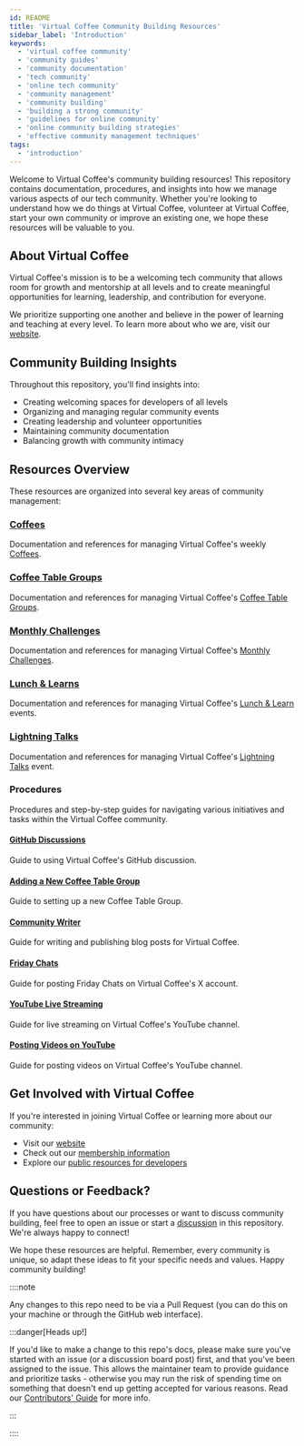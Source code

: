 ```yaml
---
id: README
title: 'Virtual Coffee Community Building Resources'
sidebar_label: 'Introduction'
keywords:
  - 'virtual coffee community'
  - 'community guides'
  - 'community documentation'
  - 'tech community'
  - 'online tech community'
  - 'community management'
  - 'community building'
  - 'building a strong community'
  - 'guidelines for online community'
  - 'online community building strategies'
  - 'effective community management techniques'
tags:
  - 'introduction'
---
```


Welcome to Virtual Coffee's community building resources! This repository contains documentation, procedures, and insights into how we manage various aspects of our tech community. Whether you're looking to understand how we do things at Virtual Coffee, volunteer at Virtual Coffee, start your own community or improve an existing one, we hope these resources will be valuable to you.

## About Virtual Coffee

Virtual Coffee's mission is to be a welcoming tech community that allows room for growth and mentorship at all levels and to create meaningful opportunities for learning, leadership, and contribution for everyone.

We prioritize supporting one another and believe in the power of learning and teaching at every level. To learn more about who we are, visit our [website](https://virtualcoffee.io/about).

## Community Building Insights

Throughout this repository, you'll find insights into:

- Creating welcoming spaces for developers of all levels
- Organizing and managing regular community events
- Creating leadership and volunteer opportunities
- Maintaining community documentation
- Balancing growth with community intimacy

## Resources Overview

These resources are organized into several key areas of community management:

### [Coffees](./coffees/README.md)

Documentation and references for managing Virtual Coffee's weekly [Coffees](https://virtualcoffee.io/resources/virtual-coffee-handbook/guides-to-virtual-coffee/what-to-expect-in-virtual-coffee#coffees-virtual-coffee-weekly-zoom-chats).

### [Coffee Table Groups](./coffee-table-groups/README.md)

Documentation and references for managing Virtual Coffee's [Coffee Table Groups](https://virtualcoffee.io/resources/virtual-coffee-handbook/guides-to-virtual-coffee/coffee-table-groups).

### [Monthly Challenges](./monthly-challenges/README.md)

Documentation and references for managing Virtual Coffee's [Monthly Challenges](https://virtualcoffee.io/resources/virtual-coffee-handbook/guides-to-virtual-coffee/monthly-challenges).

### [Lunch & Learns](./lunch-and-learns/README.md)

Documentation and references for managing Virtual Coffee's [Lunch & Learn](https://virtualcoffee.io/resources/virtual-coffee-handbook/guides-to-virtual-coffee/lunch-and-learns) events.

### [Lightning Talks](./lightning-talks/README.md)

Documentation and references for managing Virtual Coffee's [Lightning Talks](https://virtualcoffee.io/resources/virtual-coffee-handbook/guides-to-virtual-coffee/lightning-talk) event.

### Procedures

Procedures and step-by-step guides for navigating various initiatives and tasks within the Virtual Coffee community.

#### [GitHub Discussions](./procedures/github-discussions/vc-discussion-boards.md)

Guide to using Virtual Coffee's GitHub discussion.

#### [Adding a New Coffee Table Group](./procedures/new-coffee-table-group/add-coffee-table-group.md)

Guide to setting up a new Coffee Table Group.

#### [Community Writer](./procedures/community-writers/README.md)

Guide for writing and publishing blog posts for Virtual Coffee.

#### [Friday Chats](./procedures/x/friday-chat-template.md)

Guide for posting Friday Chats on Virtual Coffee's X account.

#### [YouTube Live Streaming](./procedures/av/streaming.md)

Guide for live streaming on Virtual Coffee's YouTube channel.

#### [Posting Videos on YouTube](./procedures/av/youtube.md)

Guide for posting videos on Virtual Coffee's YouTube channel.

## Get Involved with Virtual Coffee

If you're interested in joining Virtual Coffee or learning more about our community:

- Visit our [website](https://virtualcoffee.io)
- Check out our [membership information](https://virtualcoffee.io/join)
- Explore our [public resources for developers](https://virtualcoffee.io/resources)

## Questions or Feedback?

If you have questions about our processes or want to discuss community building, feel free to open an issue or start a [discussion](https://github.com/Virtual-Coffee/VC-Community-Docs/discussions) in this repository. We're always happy to connect!

We hope these resources are helpful. Remember, every community is unique, so adapt these ideas to fit your specific needs and values. Happy community building!

::::note

Any changes to this repo need to be via a Pull Request (you can do this on your machine or through the GitHub web interface).

:::danger[Heads up!]

If you'd like to make a change to this repo's docs, please make sure you've started with an issue (or a discussion board post) first, and that you've been assigned to the issue. This allows the maintainer team to provide guidance and prioritize tasks - otherwise you may run the risk of spending time on something that doesn't end up getting accepted for various reasons. Read our [Contributors' Guide](https://github.com/Virtual-Coffee/VC-Community-Docs/blob/main/CONTRIBUTING.md) for more info.

:::

::::
